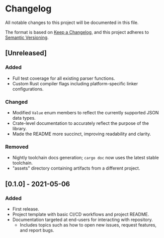 # Changelog

All notable changes to this project will be documented in this file.

The format is based on [Keep a Changelog](https://keepachangelog.com/en/1.1.0/),
and this project adheres to [Semantic Versioning](https://semver.org/spec/v2.0.0.html).

## [Unreleased]

### Added

- Full test coverage for all existing parser functions.
- Custom Rust compiler flags including platform-specific linker configurations.

### Changed

- Modified `Value` enum members to reflect the currently supported JSON data types.
- Crate-level documentation to accurately reflect the purpose of the library.
- Made the README more succinct, improving readability and clarity.

### Removed

- Nightly toolchain docs generation; `cargo doc` now uses the latest stable toolchain.
- "assets" directory containing artifacts from a different project.

## [0.1.0] - 2021-05-06

### Added

- First release.
- Project template with basic CI/CD workflows and project README.
- Documentation targeted at end-users for interacting with repository.
    - Includes topics such as how to open new issues, request features, and report bugs.

<!-- Types of changes -->
<!--
- Added:        for new features
- Changed:      for changes in existing functionality
- Deprecated:   for soon-to-be removed features
- Removed:      for now removed features
- Fixed:        for any bug fixes
- Security:     in case of vulnerabilities
-->
